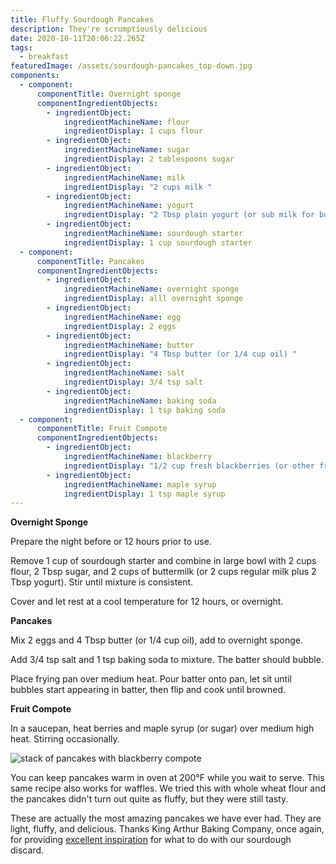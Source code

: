 ```yaml
---
title: Fluffy Sourdough Pancakes
description: They're scrumptiously delicious
date: 2020-10-11T20:06:22.265Z
tags:
  - breakfast
featuredImage: /assets/sourdough-pancakes_top-down.jpg
components:
  - component:
      componentTitle: Overnight sponge
      componentIngredientObjects:
        - ingredientObject:
            ingredientMachineName: flour
            ingredientDisplay: 1 cups flour
        - ingredientObject:
            ingredientMachineName: sugar
            ingredientDisplay: 2 tablespoons sugar
        - ingredientObject:
            ingredientMachineName: milk
            ingredientDisplay: "2 cups milk "
        - ingredientObject:
            ingredientMachineName: yogurt
            ingredientDisplay: "2 Tbsp plain yogurt (or sub milk for buttermilk) "
        - ingredientObject:
            ingredientMachineName: sourdough starter
            ingredientDisplay: 1 cup sourdough starter
  - component:
      componentTitle: Pancakes
      componentIngredientObjects:
        - ingredientObject:
            ingredientMachineName: overnight sponge
            ingredientDisplay: alll overnight sponge
        - ingredientObject:
            ingredientMachineName: egg
            ingredientDisplay: 2 eggs
        - ingredientObject:
            ingredientMachineName: butter
            ingredientDisplay: "4 Tbsp butter (or 1/4 cup oil) "
        - ingredientObject:
            ingredientMachineName: salt
            ingredientDisplay: 3/4 tsp salt
        - ingredientObject:
            ingredientMachineName: baking soda
            ingredientDisplay: 1 tsp baking soda
  - component:
      componentTitle: Fruit Compote
      componentIngredientObjects:
        - ingredientObject:
            ingredientMachineName: blackberry
            ingredientDisplay: "1/2 cup fresh blackberries (or other fruit) "
        - ingredientObject:
            ingredientMachineName: maple syrup
            ingredientDisplay: 1 tsp maple syrup
---
```

**Overnight Sponge**

Prepare the night before or 12 hours prior to use. 

Remove 1 cup of sourdough starter and combine in large bowl with 2 cups flour, 2 Tbsp sugar, and 2 cups of buttermilk (or 2 cups regular milk plus 2 Tbsp yogurt). Stir until mixture is consistent. 

Cover and let rest at a cool temperature for 12 hours, or overnight. 

**Pancakes**

Mix 2 eggs and 4 Tbsp butter (or 1/4 cup oil), add to overnight sponge. 

Add 3/4 tsp salt and 1 tsp baking soda to mixture. The batter should bubble. 

Place frying pan over medium heat. Pour batter onto pan, let sit until bubbles start appearing in batter, then flip and cook until browned. 

**Fruit Compote**

In a saucepan, heat berries and maple syrup (or sugar) over medium high heat. Stirring occasionally. 

![stack of pancakes with blackberry compote](/assets/sourdough-pancakes_profile.jpg "Pancake stack topped with fresh blackberry compote")

You can keep pancakes warm in oven at 200°F while you wait to serve. This same recipe also works for waffles. We tried this with whole wheat flour and the pancakes didn't turn out quite as fluffy, but they were still tasty. 

These are actually the most amazing pancakes we have ever had. They are light, fluffy, and delicious. Thanks King Arthur Baking Company, once again, for providing [excellent inspiration](https://www.kingarthurbaking.com/recipes/classic-sourdough-waffles-or-pancakes-recipe) for what to do with our sourdough discard.